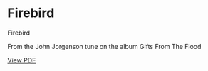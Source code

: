 # Firebird
Firebird

From the John Jorgenson tune on the album Gifts From The Flood

<p><a href="github.com/petefarmer/Firebird/blob/master/Main.pdf">View PDF</p></a>

